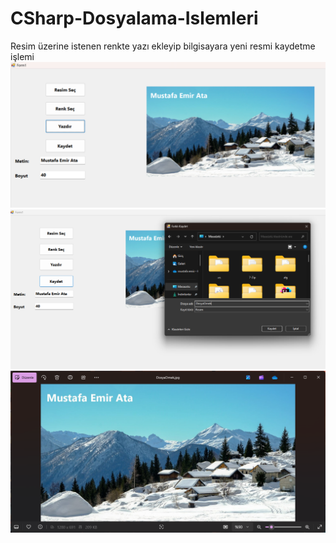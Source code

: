# CSharp-Dosyalama-Islemleri
Resim üzerine istenen renkte yazı ekleyip bilgisayara yeni resmi kaydetme işlemi
![Resim 1](Resim_/images/resim1.png)
![Resim 2](Resim_/images/resim2.png)
![Resim 3](Resim_/images/resim3.png)
